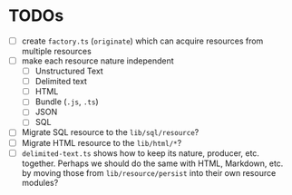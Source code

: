 # TODOs

- [ ] create `factory.ts` (`originate`) which can acquire resources from
      multiple resources
- [ ] make each resource nature independent
  - [ ] Unstructured Text
  - [ ] Delimited text
  - [ ] HTML
  - [ ] Bundle (`.js`, `.ts`)
  - [ ] JSON
  - [ ] SQL
- [ ] Migrate SQL resource to the `lib/sql/resource`?
- [ ] Migrate HTML resource to the `lib/html/*`?
- [ ] `delimited-text.ts` shows how to keep its nature, producer, etc. together.
      Perhaps we should do the same with HTML, Markdown, etc. by moving those
      from `lib/resource/persist` into their own resource modules?
